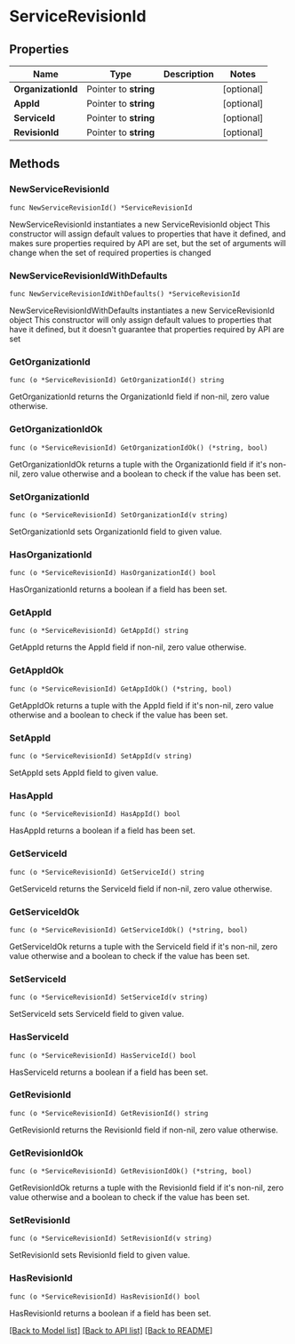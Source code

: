 # ServiceRevisionId

## Properties

Name | Type | Description | Notes
------------ | ------------- | ------------- | -------------
**OrganizationId** | Pointer to **string** |  | [optional] 
**AppId** | Pointer to **string** |  | [optional] 
**ServiceId** | Pointer to **string** |  | [optional] 
**RevisionId** | Pointer to **string** |  | [optional] 

## Methods

### NewServiceRevisionId

`func NewServiceRevisionId() *ServiceRevisionId`

NewServiceRevisionId instantiates a new ServiceRevisionId object
This constructor will assign default values to properties that have it defined,
and makes sure properties required by API are set, but the set of arguments
will change when the set of required properties is changed

### NewServiceRevisionIdWithDefaults

`func NewServiceRevisionIdWithDefaults() *ServiceRevisionId`

NewServiceRevisionIdWithDefaults instantiates a new ServiceRevisionId object
This constructor will only assign default values to properties that have it defined,
but it doesn't guarantee that properties required by API are set

### GetOrganizationId

`func (o *ServiceRevisionId) GetOrganizationId() string`

GetOrganizationId returns the OrganizationId field if non-nil, zero value otherwise.

### GetOrganizationIdOk

`func (o *ServiceRevisionId) GetOrganizationIdOk() (*string, bool)`

GetOrganizationIdOk returns a tuple with the OrganizationId field if it's non-nil, zero value otherwise
and a boolean to check if the value has been set.

### SetOrganizationId

`func (o *ServiceRevisionId) SetOrganizationId(v string)`

SetOrganizationId sets OrganizationId field to given value.

### HasOrganizationId

`func (o *ServiceRevisionId) HasOrganizationId() bool`

HasOrganizationId returns a boolean if a field has been set.

### GetAppId

`func (o *ServiceRevisionId) GetAppId() string`

GetAppId returns the AppId field if non-nil, zero value otherwise.

### GetAppIdOk

`func (o *ServiceRevisionId) GetAppIdOk() (*string, bool)`

GetAppIdOk returns a tuple with the AppId field if it's non-nil, zero value otherwise
and a boolean to check if the value has been set.

### SetAppId

`func (o *ServiceRevisionId) SetAppId(v string)`

SetAppId sets AppId field to given value.

### HasAppId

`func (o *ServiceRevisionId) HasAppId() bool`

HasAppId returns a boolean if a field has been set.

### GetServiceId

`func (o *ServiceRevisionId) GetServiceId() string`

GetServiceId returns the ServiceId field if non-nil, zero value otherwise.

### GetServiceIdOk

`func (o *ServiceRevisionId) GetServiceIdOk() (*string, bool)`

GetServiceIdOk returns a tuple with the ServiceId field if it's non-nil, zero value otherwise
and a boolean to check if the value has been set.

### SetServiceId

`func (o *ServiceRevisionId) SetServiceId(v string)`

SetServiceId sets ServiceId field to given value.

### HasServiceId

`func (o *ServiceRevisionId) HasServiceId() bool`

HasServiceId returns a boolean if a field has been set.

### GetRevisionId

`func (o *ServiceRevisionId) GetRevisionId() string`

GetRevisionId returns the RevisionId field if non-nil, zero value otherwise.

### GetRevisionIdOk

`func (o *ServiceRevisionId) GetRevisionIdOk() (*string, bool)`

GetRevisionIdOk returns a tuple with the RevisionId field if it's non-nil, zero value otherwise
and a boolean to check if the value has been set.

### SetRevisionId

`func (o *ServiceRevisionId) SetRevisionId(v string)`

SetRevisionId sets RevisionId field to given value.

### HasRevisionId

`func (o *ServiceRevisionId) HasRevisionId() bool`

HasRevisionId returns a boolean if a field has been set.


[[Back to Model list]](../README.md#documentation-for-models) [[Back to API list]](../README.md#documentation-for-api-endpoints) [[Back to README]](../README.md)


